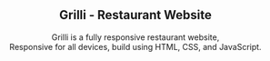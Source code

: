 <div align="center">
  
  <br />
  <br />

  <h2 align="center">Grilli - Restaurant Website</h2>

Grilli is a fully responsive restaurant website, <br />Responsive for all devices, build using HTML, CSS, and JavaScript.

</div>

<br />
